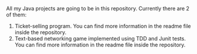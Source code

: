 All my Java projects are going to be in this repository. 
Currently there are 2 of them:
1. Ticket-selling program. You can find more information in the readme file inside the repository. 
2. Text-based networking game implemented using TDD and Junit tests. You can find more information in the readme file inside the repository.
